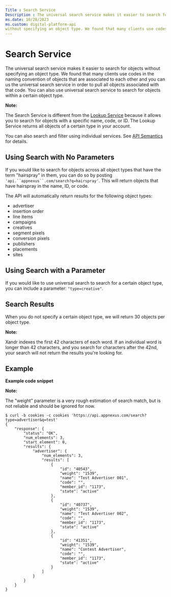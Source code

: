 ```yaml
---
Title : Search Service
Description : The universal search service makes it easier to search for objects
ms.date: 10/28/2023
ms.custom: digital-platform-api
without specifying an object type. We found that many clients use codes
---
```



# Search Service



The universal search service makes it easier to search for objects
without specifying an object type. We found that many clients use codes
in the naming convention of objects that are associated to each other
and you can us the universal search service in order to pull all objects
associated with that code. You can also use universal search service to
search for objects within a certain object type.



<b>Note:</b>

The Search Service is different from the <a
href="lookup-service.md"
class="xref" target="_blank">Lookup Service</a> because it allows you to
search for objects with a specific name, code, or ID. The Lookup Service
returns all objects of a certain type in your account.  

You can also search and filter using individual services. See <a
href="api-semantics.md"
class="xref" target="_blank">API Semantics</a> for details.





## Using Search with No Parameters

If you would like to search for objects across all object types that
have the term "hairspray" in them, you can do so by posting
`'api.``appnexus``.com/search?q=hairspray'`.
This will return objects that have hairspray in the name, ID, or code.

The API will automatically return results for the following object
types:

- advertiser
- insertion order
- line items
- campaigns
- creatives
- segment pixels
- conversion pixels
- publishers
- placements
- sites





## Using Search with a Parameter

If you would like to use universal search to search for a certain object
type, you can include a parameter: `"type=creative"`.





## Search Results

When you do not specify a certain object type, we will return 30 objects
per object type.



<b>Note:</b>

Xandr indexes the first 42 characters of each
word. If an individual word is longer than 42 characters, and you search
for characters after the 42nd, your search will not return the results
you're looking for.







## Example

**Example code snippet**


<b>Note:</b>

The "weight" parameter is a very rough estimation of search match, but
is not reliable and should be ignored for now.



``` pre
$ curl -b cookies -c cookies 'https://api.appnexus.com/search?type=advertiser&q=test'
{
    "response": {
        "status": "OK",
        "num_elements": 3,
        "start_element": 0,
        "results": {
            "advertiser": {
                "num_elements": 3,
                "results": [
                    {
                        "id": "40543",
                        "weight": "1539",
                        "name": "Test Advertiser 001",
                        "code": "",
                        "member_id": "1173",
                        "state": "active"
                    },
                    {
                        "id": "40737",
                        "weight": "1539",
                        "name": "Test Advertiser 002",
                        "code": "",
                        "member_id": "1173",
                        "state": "active"
                    },
                    {
                        "id": "41351",
                        "weight": "1539",
                        "name": "Contest Advertiser",
                        "code": "",
                        "member_id": "1173",
                        "state": "active"
                    }
                ]
            }
        }
    }
}
```






